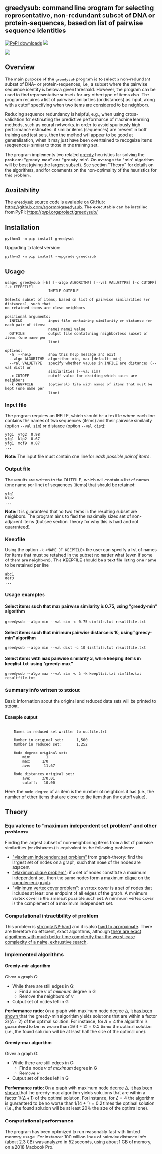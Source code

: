 ## greedysub: command line program for selecting representative, non-redundant subset of DNA or protein-sequences, based on list of pairwise sequence identities

[![PyPI downloads](https://static.pepy.tech/personalized-badge/greedureduce?period=total&units=international_system&left_color=grey&right_color=blue&left_text=downloads)](https://pepy.tech/project/greedureduce)
![](https://img.shields.io/badge/version-1.0.0-blue)

![](https://github.com/agormp/greedysub/raw/main/maxindset.png?raw=true)

## Overview

The main purpose of the `greedysub` program is to select a non-redundant subset of DNA- or protein-sequences, i.e., a subset where the pairwise sequence identity is below a given threshold. However, the program can be used to find representative subsets for any other type of items also. The program requires a list of pairwise similarities (or distances) as input, along with a cutoff specifying when two items are considered to be neighbors.

Reducing sequence redundancy is helpful, e.g., when using cross-validation for estimating the predictive performance of machine learning methods, such as neural networks, in order to avoid spuriously high performance estimates: if similar items (sequences) are present in both training and test sets, then the method will appear to be good at generalisation, when it may just have been overtrained to recognize items (sequences) similar to those in the training set. 

The program implements two related [greedy](https://en.wikipedia.org/wiki/Greedy_algorithm) heuristics for solving the problem: "greedy-max" and "greedy-min". On average the "min" algorithm will be best (giving the largest subset). See section "Theory" for details on the algorithms, and for comments on the non-optimality of the heuristics for this problem.


## Availability

The `greedysub` source code is available on GitHub: https://github.com/agormp/greedysub. The executable can be installed from PyPI: https://pypi.org/project/greedysub/

## Installation

```
python3 -m pip install greedysub
```

Upgrading to latest version:

```
python3 -m pip install --upgrade greedysub
```

## Usage

```
usage: greedysub [-h] [--algo ALGORITHM] [--val VALUETYPE] [-c CUTOFF] [-k KEEPFILE]
                    INFILE OUTFILE

Selects subset of items, based on list of pairwise similarities (or distances), such that
no retained items are close neighbors

positional arguments:
  INFILE            input file containing similarity or distance for each pair of items:
                    name1 name2 value
  OUTFILE           output file contatining neighborless subset of items (one name per
                    line)

options:
  -h, --help        show this help message and exit
  --algo ALGORITHM  algorithm: min, max [default: min]
  --val VALUETYPE   specify whether values in INFILE are distances (--val dist) or
                    similarities (--val sim)
  -c CUTOFF         cutoff value for deciding which pairs are neighbors
  -k KEEPFILE       (optional) file with names of items that must be kept (one name per
                    line)
```

### Input file

The program requires an INFILE, which should be a textfile where each line contains the names of two sequences (items) and their pairwise similarity (option `--val sim`) or distance (option `--val dist`):

```
yfg1  yfg2  0.98
yfg1  klp2  0.67
yfg1  mcf9  0.87
...
```

**Note:** The input file must contain one line for *each possible pair of items*.

### Output file

The results are written to the OUTFILE, which will contain a list of names (one name per line) of sequences (items) that should be retained: 

```
yfg1
klp2
...
```

**Note:** It is guaranteed that no two items in the resulting subset are neighbors.
The program aims to find the maximally sized set of non-adjacent items (but see section Theory for why this is hard and not guaranteed).


### Keepfile

Using the option `-k <NAME OF KEEPFILE>` the user can specify a list of names for items that must be retained in the subset no matter what (even if some of them are neighbors). This KEEPFILE should be a text file listing one name to be retained per line

```
abc1
def3
...
```

### Usage examples

#### Select items such that max pairwise similarity is 0.75, using "greedy-min" algorithm

```
greedysub --algo min --val sim -c 0.75 simfile.txt resultfile.txt
```

#### Select items such that minimum pairwise distance is 10, using "greedy-min" algorithm

```
greedysub --algo min --val dist -c 10 distfile.txt resultfile.txt
```

#### Select items with max pairwise similarity 3, while keeping items in keeplist.txt, using "greedy-max"

```
greedysub --algo max --val sim -c 3 -k keeplist.txt simfile.txt resultfile.txt
```

### Summary info written to stdout

Basic information about the original and reduced data sets will be printed to stdout. 

#### Example output

```

	Names in reduced set written to outfile.txt

	Number in original set:      1,500
	Number in reduced set:       1,252

	Node degree original set:
	    min:       1
	    max:     170
	    ave:      11.67

	Node distances original set:
	    ave:     370.01
	    cutoff:   10.00

```

Here, the `node degree` of an item is the number of neighbors it has (i.e., the number of other items that are closer to the item than the cutoff value).


## Theory

### Equivalence to "maximum independent set problem" and other problems

Finding the largest subset of non-neighboring items from a list of pairwise similarities (or distances) is equivalent to the following problems:

* ["Maximum independent set problem"](https://en.wikipedia.org/wiki/Independent_set_(graph_theory)) from graph-theory: find the largest set of nodes on a graph, such that none of the nodes are adjacent.
* ["Maximum clique problem"](https://en.wikipedia.org/wiki/Clique_problem#Finding_maximum_cliques_in_arbitrary_graphs): if a set of nodes constitute a maximum independent set, then the same nodes form a maximum [clique](https://en.wikipedia.org/wiki/Clique_(graph_theory)) on the [complement graph](https://en.wikipedia.org/wiki/Complement_graph).
* ["Minimum vertex cover problem"](https://en.wikipedia.org/wiki/Vertex_cover): a vertex cover is a set of nodes that includes at least one endpoint of all edges of the graph. A minimum vertex cover is the smallest possible such set. A minimum vertex cover is the complement of a maximum independent set.

### Computational intractibility of problem

This problem is [strongly NP-hard](https://en.wikipedia.org/wiki/Strong_NP-completeness) and it is also
[hard to approximate](https://projecteuclid.org/journals/acta-mathematica/volume-182/issue-1/Clique-is-hard-to-approximate-within-n1ε/10.1007/BF02392825.full). There are therefore no efficient, exact algorithms, although [there are exact algorithms with much better time complexity than the worst-case complexity of a naive, exhaustive search](https://arxiv.org/abs/1312.6260). 

### Implemented algorithms

#### Greedy-min algorithm

Given a graph G:

* While there are still edges in G:
	* Find a node $\nu$ of *minimum* degree in G
	* Remove the neighbors of $\nu$
* Output set of nodes left in G

**Performance ratio:** On a graph with maximum node degree $\Delta$, it [has been shown ](https://link.springer.com/article/10.1007/BF02523693) that the greedy-min algorithm yields solutions that are within a factor $3 / (\Delta + 2)$ of the optimal solution. For instance, for $\Delta=4$ the algorithm is guaranteed to be no worse than $3 / (4 + 2) = 0.5$ times the optimal solution (i.e., the found solution will be at least half the size of the optimal one).

#### Greedy-max algorithm

Given a graph G:

* While there are still edges in G:
	* Find a node $\nu$ of *maximum* degree in G
	* Remove $\nu$
* Output set of nodes left in G

**Performance ratio:** On a graph with maximum node degree $\Delta$, it [has been shown ](https://www.sciencedirect.com/science/article/pii/S0166218X02002056?via%3Dihub) that the greedy-max algorithm yields solutions that are within a factor $1 / (\Delta + 1)$ of the optimal solution. For instance, for $\Delta=4$ the algorithm is guaranteed to be no worse than $1 / (4 + 1) = 0.2$ times the optimal solution (i.e., the found solution will be at least 20% the size of the optimal one).


### Computational performance:

The program has been optimized to run reasonably fast with limited memory usage. For instance: 100 million lines of pairwise distance info (about 2.3 GB) was analyzed in 52 seconds, using about 1 GB of memory, on a 2018 Macbook Pro.

